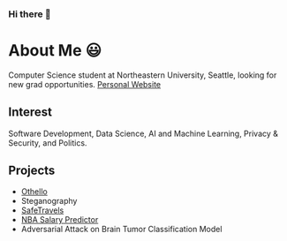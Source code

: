 ### Hi there 👋

<!--
**randymramli/randymramli** is a ✨ _special_ ✨ repository because its `README.md` (this file) appears on your GitHub profile.

Here are some ideas to get you started:

- 🔭 I’m currently working on ...
- 🌱 I’m currently learning ...
- 👯 I’m looking to collaborate on ...
- 🤔 I’m looking for help with ...
- 💬 Ask me about ...
- 📫 How to reach me: ...
- 😄 Pronouns: ...
- ⚡ Fun fact: ...
-->

# About Me 😃

Computer Science student at Northeastern University, Seattle, looking for new grad opportunities.
[Personal Website](http://randy-web.s3-website-us-east-1.amazonaws.com/)

## Interest

Software Development, Data Science, AI and Machine Learning, Privacy & Security, and Politics.

## Projects

- [Othello](https://github.com/randymramli/Othello)
- Steganography
- [SafeTravels](https://github.com/randymramli/SafeTravels)
- [NBA Salary Predictor](https://nba.inovagenetica.com/)
- Adversarial Attack on Brain Tumor Classification Model
